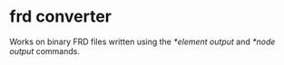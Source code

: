 

# frd converter
Works on binary FRD files written using the *\*element output* and *\*node output* commands. 